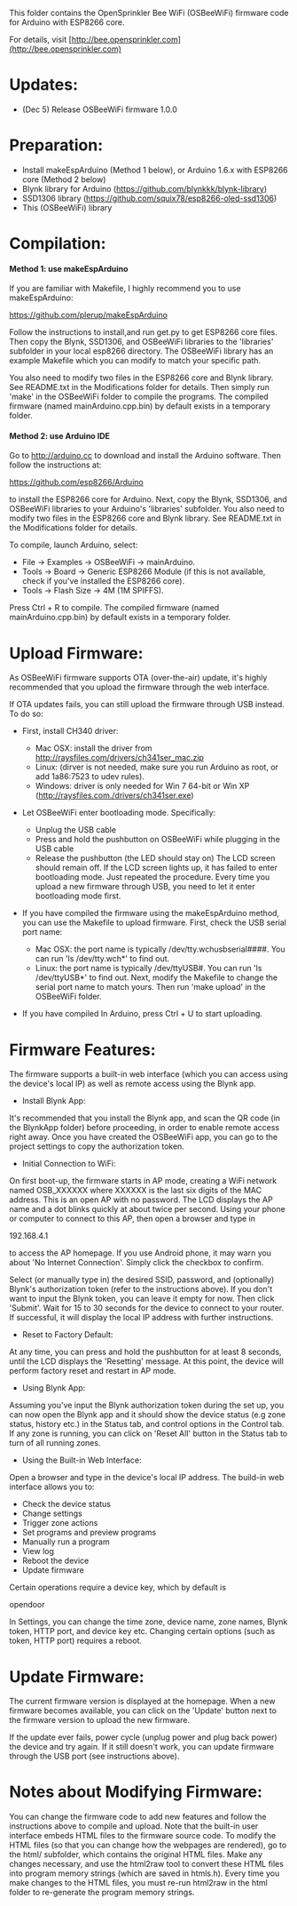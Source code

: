 
This folder contains the OpenSprinkler Bee WiFi (OSBeeWiFi) firmware code for Arduino with ESP8266 core.

For details, visit [http://bee.opensprinkler.com](http://bee.opensprinkler.com)


Updates:
=======
* (Dec 5) Release OSBeeWiFi firmware 1.0.0


Preparation:
===========

* Install makeEspArduino (Method 1 below), or Arduino 1.6.x with ESP8266 core (Method 2 below)
* Blynk library for Arduino (https://github.com/blynkkk/blynk-library)
* SSD1306 library (https://github.com/squix78/esp8266-oled-ssd1306)
* This (OSBeeWiFi) library


Compilation:
===========

#### Method 1: use makeEspArduino

If you are familiar with Makefile, I highly recommend you to use makeEspArduino:

https://github.com/plerup/makeEspArduino

Follow the instructions to install,and run get.py to get ESP8266 core files. Then copy the Blynk, SSD1306, and OSBeeWiFi libraries to the 'libraries' subfolder in your local esp8266 directory. The OSBeeWiFi library has an example Makefile which you can modify to match your specific path.

You also need to modify two files in the ESP8266 core and Blynk library. See README.txt in the Modifications folder for details. Then simply run 'make' in the OSBeeWiFi folder to compile the programs. The compiled firmware (named mainArduino.cpp.bin) by default exists in a temporary folder.

#### Method 2: use Arduino IDE

Go to http://arduino.cc to download and install the Arduino software. Then follow the instructions at:

https://github.com/esp8266/Arduino

to install the ESP8266 core for Arduino. Next, copy the Blynk, SSD1306, and OSBeeWiFi libraries to your Arduino's 'libraries' subfolder. You also need to modify two files in the ESP8266 core and Blynk library. See README.txt in the Modifications folder for details.

To compile, launch Arduino, select:

* File -> Examples -> OSBeeWiFi -> mainArduino.
* Tools -> Board -> Generic ESP8266 Module (if this is not available, check if you've installed the ESP8266 core).
* Tools -> Flash Size -> 4M (1M SPIFFS).

Press Ctrl + R to compile. The compiled firmware (named mainArduino.cpp.bin) by default exists in a temporary folder.


Upload Firmware:
=========

As OSBeeWiFi firmware supports OTA (over-the-air) update, it's highly recommended that you upload the firmware through the web interface.

If OTA updates fails, you can still upload the firmware through USB instead. To do so:

* First, install CH340 driver:
  - Mac OSX: install the driver from http://raysfiles.com/drivers/ch341ser_mac.zip
  - Linux: (dirver is not needed, make sure you run Arduino as root, or add 1a86:7523 to udev rules).
  - Windows: driver is only needed for Win 7 64-bit or Win XP (http://raysfiles.com./drivers/ch341ser.exe)

* Let OSBeeWiFi enter bootloading mode. Specifically:
  - Unplug the USB cable
  - Press and hold the pushbutton on OSBeeWiFi while plugging in the USB cable
  - Release the pushbutton (the LED should stay on)
  The LCD screen should remain off. If the LCD screen lights up, it has failed to enter bootloading mode. Just repeated the procedure. Every time you upload a new firmware through USB, you need to let it enter bootloading mode first.

* If you have compiled the firmware using the makeEspArduino method, you can use the Makefile to upload firmware. First, check the USB serial port name:
  - Mac OSX: the port name is typically /dev/tty.wchusbserial####. You can run 'ls /dev/tty.wch*' to find out.
  - Linux: the port name is typically /dev/ttyUSB#. You can run 'ls /dev/ttyUSB*' to find out.
Next, modify the Makefile to change the serial port name to match yours. Then run 'make upload' in the OSBeeWiFi folder. 

* If you have compiled In Arduino, press Ctrl + U to start uploading.


Firmware Features:
=================

The firmware supports a built-in web interface (which you can access using the device's local IP) as well as remote access using the Blynk app. 

* Install Blynk App:

It's recommended that you install the Blynk app, and scan the QR code (in the BlynkApp folder) before proceeding, in order to enable remote access right away. Once you have created the OSBeeWiFi app, you can go to the project settings to copy the authorization token.


* Initial Connection to WiFi:

On first boot-up, the firmware starts in AP mode, creating a WiFi network named OSB_XXXXXX where XXXXXX is the last six digits of the MAC address. This is an open AP with no password. The LCD displays the AP name and a dot blinks quickly at about twice per second. Using your phone or computer to connect to this AP, then open a browser and type in

192.168.4.1

to access the AP homepage. If you use Android phone, it may warn you about 'No Internet Connection'. Simply click the checkbox to confirm.

Select (or manually type in) the desired SSID, password, and (optionally) Blynk's authorization token (refer to the instructions above). If you don't want to input the Blynk token, you can leave it empty for now. Then click 'Submit'. Wait for 15 to 30 seconds for the device to connect to your router. If successful, it will display the local IP address with further instructions.


* Reset to Factory Default:

At any time, you can press and hold the pushbutton for at least 8 seconds, until the LCD displays the 'Resetting' message. At this point, the device will perform factory reset and restart in AP mode.


* Using Blynk App:

Assuming you've input the Blynk authorization token during the set up, you can now open the Blynk app and it should show the device status (e.g zone status, history etc.) in the Status tab, and control options in the Control tab. If any zone is running, you can click on 'Reset All' button in the Status tab to turn of all running zones.


* Using the Built-in Web Interface:

Open a browser and type in the device's local IP address. The build-in web interface allows you to:

  - Check the device status
  - Change settings
  - Trigger zone actions
  - Set programs and preview programs
  - Manually run a program
  - View log
  - Reboot the device
  - Update firmware
  
Certain operations require a device key, which by default is

opendoor

In Settings, you can change the time zone, device name, zone names, Blynk token, HTTP port, and device key etc. Changing certain options (such as token, HTTP port) requires a reboot.



Update Firmware:
===============

The current firmware version is displayed at the homepage. When a new firmware becomes available, you can click on the 'Update' button next to the firmware version to upload the new firmware.

If the update ever fails, power cycle (unplug power and plug back power) the device and try again. If it still doesn't work, you can update firmware through the USB port (see instructions above).


Notes about Modifying Firmware:
===============
You can change the firmware code to add new features and follow the instructions above to compile and upload. Note that the built-in user interface embeds HTML files to the firmware source code. To modify the HTML files (so that you can change how the webpages are rendered), go to the html/ subfolder, which contains the original HTML files. Make any changes necessary, and use the html2raw tool to convert these HTML files into program memory strings (which are saved in htmls.h). Every time you make changes to the HTML files, you must re-run html2raw in the html folder to re-generate the program memory strings.
